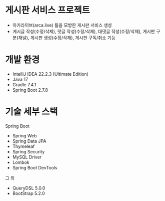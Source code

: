 # 게시판 서비스 프로젝트
- 아카라이브(arca.live) 틀을 모방한 게시판 서비스 생성
- 게시글 작성(수정/삭제), 댓글 작성(수정/삭제), 대댓글 작성(수정/삭제), 게시판 구분(채널), 게시판 생성(수정/삭제), 게시판 구독/취소 기능

# 개발 환경
- IntelliJ IDEA 22.2.3 (Ultimate Edition)
- Java 17
- Gradle 7.4.1
- Spring Boot 2.7.8
# 기술 세부 스택
 Spring Boot
 - Spring Web
 - Spring Data JPA
 - Thymeleaf
 - Spring Security
 - MySQL Driver
 - Lombok
 - Spring Boot DevTools
 
 그 외
 - QueryDSL 5.0.0
 - BootStrap 5.2.0
 
